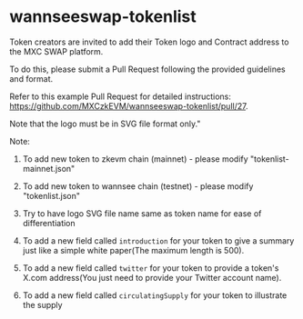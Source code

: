 # wannseeswap-tokenlist


Token creators are invited to add their Token logo and Contract address to the MXC SWAP platform.


To do this, please submit a Pull Request following the provided guidelines and format. 

Refer to this example Pull Request for detailed instructions: https://github.com/MXCzkEVM/wannseeswap-tokenlist/pull/27. 

Note that the logo must be in SVG file format only."

Note:
1. To add new token to zkevm chain (mainnet) - please modify "tokenlist-mainnet.json"
  
2. To add new token to wannsee chain (testnet) - please modify "tokenlist.json"

3. Try to have logo SVG file name same as token name for ease of differentiation 

4. To add a new field called `introduction` for your token to give a summary just like a simple white paper(The maximum length is 500).

5. To add a new field called `twitter` for your token to provide a token's X.com address(You just need to provide your Twitter account name).

6. To add a new field called `circulatingSupply` for your token to illustrate the supply
